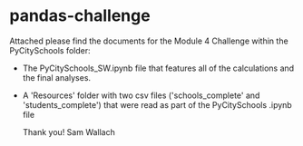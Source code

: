 # pandas-challenge

Attached please find the documents for the Module 4 Challenge within the PyCitySchools folder:
- The PyCitySchools_SW.ipynb file that features all of the calculations and the final analyses.
- A 'Resources' folder with two csv files ('schools_complete' and 'students_complete') that were read as part of the PyCitySchools .ipynb file
    
    Thank you!
    Sam Wallach
